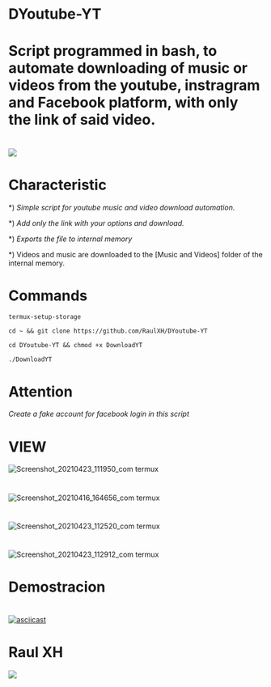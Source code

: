 # DYoutube-YT
#
# Script programmed in bash, to automate downloading of music or videos from the youtube, instragram and Facebook platform, with only the link of said video.
 #
![](https://badges.pufler.dev/visits/RaulXH/DYoutube-YT)

 # Characteristic

 *) _Simple script for youtube music and video download automation._

 *) _Add only the link with your options and download._

 *) _Exports the file to internal memory_

 *) Videos and music are downloaded to the [Music and Videos] folder of the internal memory.
 # Commands
```
termux-setup-storage

cd ~ && git clone https://github.com/RaulXH/DYoutube-YT

cd DYoutube-YT && chmod +x DownloadYT

./DownloadYT

```
# Attention
_*Create a fake account for facebook login in this script*_
#
# VIEW
![Screenshot_20210423_111950_com termux](https://user-images.githubusercontent.com/77165035/115901902-692a6d00-a427-11eb-999c-8f651ebf2173.jpg)
#
![Screenshot_20210416_164656_com termux](https://user-images.githubusercontent.com/77165035/115902027-91b26700-a427-11eb-99c2-db7e123b13b8.jpg)
#
![Screenshot_20210423_112520_com termux](https://user-images.githubusercontent.com/77165035/115902087-a3940a00-a427-11eb-8dbe-6765c6c9e6ec.jpg)
#
![Screenshot_20210423_112912_com termux](https://user-images.githubusercontent.com/77165035/115902106-ab53ae80-a427-11eb-8cac-4440c9c13da0.jpg)
#
# Demostracion 
#
[![asciicast](https://asciinema.org/a/4lybQVYo5E9zqjF5IG1JH13YX.svg)](https://asciinema.org/a/4lybQVYo5E9zqjF5IG1JH13YX)
# Raul XH
![](https://komarev.com/ghpvc/?username=RaulXH)
